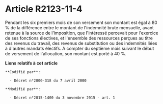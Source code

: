 # Article R2123-11-4

Pendant les six premiers mois de son versement son montant est égal à 80 % de la différence entre le montant de l'indemnité
brute mensuelle, avant retenue à la source de l'imposition, que l'intéressé percevait pour l'exercice de ses fonctions
électives, et l'ensemble des ressources perçues au titre des revenus du travail, des revenus de substitution ou des
indemnités liées à d'autres mandats électifs. A compter du septième mois suivant le début de versement de l'allocation, son
montant est porté à 40 %.

**Liens relatifs à cet article**

	**Codifié par**:

	  - Décret n°2000-318 du 7 avril 2000

	**Modifié par**:

	  - Décret n°2015-1400 du 3 novembre 2015 - art. 1
